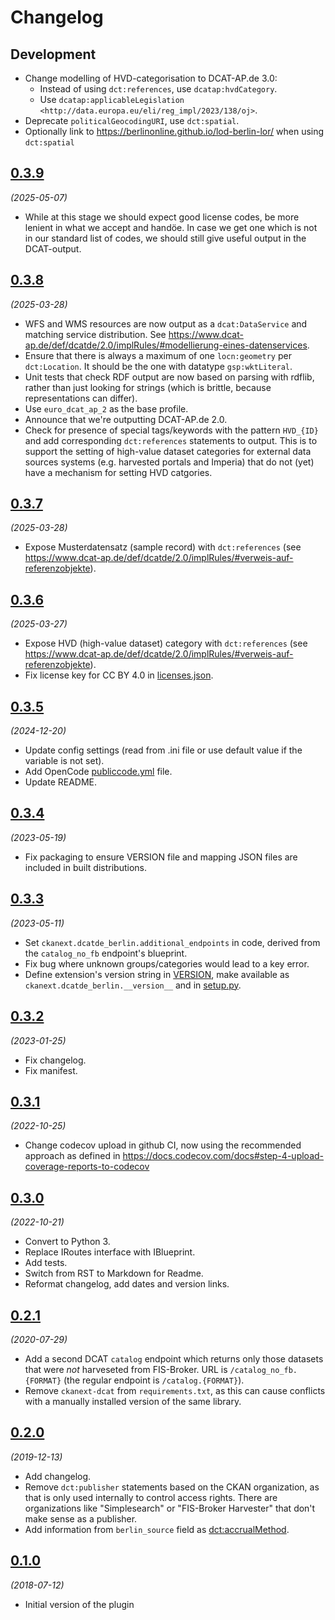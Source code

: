 # Changelog

## Development

- Change modelling of HVD-categorisation to DCAT-AP.de 3.0:
  - Instead of using `dct:references`, use `dcatap:hvdCategory`.
  - Use `dcatap:applicableLegislation <http://data.europa.eu/eli/reg_impl/2023/138/oj>`.
- Deprecate `politicalGeocodingURI`, use `dct:spatial`.
- Optionally link to https://berlinonline.github.io/lod-berlin-lor/ when using `dct:spatial`

## [0.3.9](https://github.com/berlinonline/ckanext-dcatde_berlin/releases/tag/0.3.9)

_(2025-05-07)_

- While at this stage we should expect good license codes, be more lenient in what we accept and handöe. In case we get one which is not in our standard list of codes, we should still give useful output in the DCAT-output.

## [0.3.8](https://github.com/berlinonline/ckanext-dcatde_berlin/releases/tag/0.3.8)

_(2025-03-28)_

- WFS and WMS resources are now output as a `dcat:DataService` and matching service distribution. See https://www.dcat-ap.de/def/dcatde/2.0/implRules/#modellierung-eines-datenservices.
- Ensure that there is always a maximum of one `locn:geometry` per `dct:Location`. It should be the one with datatype `gsp:wktLiteral`.
- Unit tests that check RDF output are now based on parsing with rdflib, rather than just looking for strings (which is brittle, because representations can differ).
- Use `euro_dcat_ap_2` as the base profile.
- Announce that we're outputting DCAT-AP.de 2.0.
- Check for presence of special tags/keywords with the pattern `HVD_{ID}` and add corresponding `dct:references` statements to output. This is to support the setting of high-value dataset categories for external data sources systems (e.g. harvested portals and Imperia) that do not (yet) have a mechanism for setting HVD catgories.

## [0.3.7](https://github.com/berlinonline/ckanext-dcatde_berlin/releases/tag/0.3.7)

_(2025-03-28)_

- Expose Musterdatensatz (sample record) with `dct:references` (see https://www.dcat-ap.de/def/dcatde/2.0/implRules/#verweis-auf-referenzobjekte).

## [0.3.6](https://github.com/berlinonline/ckanext-dcatde_berlin/releases/tag/0.3.6)

_(2025-03-27)_

- Expose HVD (high-value dataset) category with `dct:references` (see https://www.dcat-ap.de/def/dcatde/2.0/implRules/#verweis-auf-referenzobjekte).
- Fix license key for CC BY 4.0 in [licenses.json](ckanext/dcatde_berlin/mappings/licenses.json).

## [0.3.5](https://github.com/berlinonline/ckanext-dcatde_berlin/releases/tag/0.3.5)

_(2024-12-20)_

- Update config settings (read from .ini file or use default value if the variable is not set).
- Add OpenCode [publiccode.yml](publiccode.yml) file.
- Update README.

## [0.3.4](https://github.com/berlinonline/ckanext-dcatde_berlin/releases/tag/0.3.4)

_(2023-05-19)_

- Fix packaging to ensure VERSION file and mapping JSON files are included in built distributions.

## [0.3.3](https://github.com/berlinonline/ckanext-dcatde_berlin/releases/tag/0.3.3)

_(2023-05-11)_

- Set `ckanext.dcatde_berlin.additional_endpoints` in code, derived from the `catalog_no_fb` endpoint's blueprint.
- Fix bug where unknown groups/categories would lead to a key error.
- Define extension's version string in [VERSION](VERSION), make available as `ckanext.dcatde_berlin.__version__` and in [setup.py](setup.py).

## [0.3.2](https://github.com/berlinonline/ckanext-dcatde_berlin/releases/tag/0.3.2)

_(2023-01-25)_

- Fix changelog.
- Fix manifest.

## [0.3.1](https://github.com/berlinonline/ckanext-dcatde_berlin/releases/tag/0.3.1)

_(2022-10-25)_

- Change codecov upload in github CI, now using the recommended approach as defined in https://docs.codecov.com/docs#step-4-upload-coverage-reports-to-codecov

## [0.3.0](https://github.com/berlinonline/ckanext-dcatde_berlin/releases/tag/0.3.0)

_(2022-10-21)_

- Convert to Python 3.
- Replace IRoutes interface with IBlueprint.
- Add tests.
- Switch from RST to Markdown for Readme.
- Reformat changelog, add dates and version links.

## [0.2.1](https://github.com/berlinonline/ckanext-dcatde_berlin/releases/tag/v0.2.1)

_(2020-07-29)_

- Add a second DCAT `catalog` endpoint which returns only those datasets that were _not_ harveseted from FIS-Broker. URL is `/catalog_no_fb.{FORMAT}` (the regular endpoint is `/catalog.{FORMAT}`).
- Remove `ckanext-dcat` from `requirements.txt`, as this can cause conflicts with a manually installed version of the same library.

## [0.2.0](https://github.com/berlinonline/ckanext-dcatde_berlin/releases/tag/v0.2.0)

_(2019-12-13)_

- Add changelog.
- Remove `dct:publisher` statements based on the CKAN organization, as that is only used internally to control access rights. There are organizations like "Simplesearch" or "FIS-Broker Harvester" that don't make sense as a publisher.
- Add information from `berlin_source` field as [dct:accrualMethod](https://www.dublincore.org/specifications/dublin-core/dcmi-terms/2012-06-14/?v=terms#terms-accrualMethod).

## [0.1.0](https://github.com/berlinonline/ckanext-dcatde_berlin/releases/tag/v0.1.0)

_(2018-07-12)_

- Initial version of the plugin